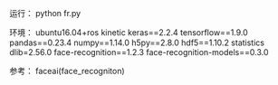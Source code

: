 运行：
python fr.py

环境：
ubuntu16.04+ros kinetic
keras==2.2.4
tensorflow==1.9.0
pandas==0.23.4
numpy==1.14.0
h5py==2.8.0
hdf5==1.10.2
statistics
dlib=2.56.0
face-recognition==1.2.3
face-recognition-models==0.3.0

参考：
faceai(face_recogniton)

